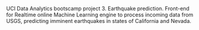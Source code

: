 UCI Data Analytics bootscamp project 3. 
Earthquake prediction. 
Front-end for Realtime online Machine Learning engine to process incoming data from USGS, predicting imminent earthquakes in states of California and Nevada.
